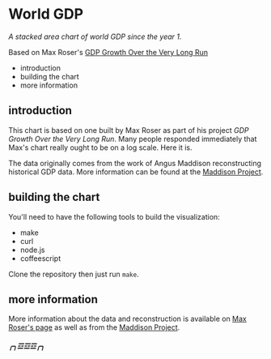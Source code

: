 World GDP
=========

*A stacked area chart of world GDP since the year 1.*

Based on Max Roser's [GDP Growth Over the Very Long Run][0]

  * introduction
  * building the chart
  * more information

introduction
------------

This chart is based on one built by Max Roser as part of his project
*GDP Growth Over the Very Long Run*.  Many people responded immediately
that Max's chart really ought to be on a log scale.  Here it is.

The data originally comes from the work of Angus Maddison reconstructing
historical GDP data.  More information can be found at the [Maddison
Project][1].

building the chart
------------------

You'll need to have the following tools to build the visualization:

  * make
  * curl
  * node.js
  * coffeescript

Clone the repository then just run `make`.

more information
----------------

More information about the data and reconstruction is available on [Max
Roser's page][0] as well as from the [Maddison Project][1].

##### ╭╮☲☲☲╭╮ #####

[0]: http://www.ourworldindata.org/data/growth-and-distribution-of-prosperity/gdp-growth-over-the-very-long-run/
[1]: http://www.ggdc.net/maddison/maddison-project/home.htm
